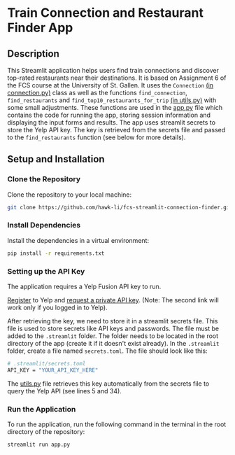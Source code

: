 # Train Connection and Restaurant Finder App

## Description

This Streamlit application helps users find train connections and discover top-rated restaurants near their destinations. It is based on Assignment 6 of the FCS course at the University of St. Gallen. It uses the `Connection` [(in connection.py)](connection.py) class as well as the functions `find_connection`, `find_restaurants` and `find_top10_restaurants_for_trip` [(in utils.py)](utils.py) with some small adjustments. These functions are used in the [app.py](app.py) file which contains the code for running the app, storing session information and displaying the input forms and results. The app uses streamlit secrets to store the Yelp API key. The key is retrieved from the secrets file and passed to the `find_restaurants` function (see below for more details).

## Setup and Installation

### Clone the Repository

Clone the repository to your local machine:

```bash
git clone https://github.com/hawk-li/fcs-streamlit-connection-finder.git
```

### Install Dependencies

Install the dependencies in a virtual environment:

```bash
pip install -r requirements.txt
```

### Setting up the API Key

The application requires a Yelp Fusion API key to run.

[Register](https://www.yelp.com/signup) to Yelp and [request a private API key](https://www.yelp.com/developers/v3/manage_app). (Note: The second link will work only if you logged in to Yelp).

After retrieving the key, we need to store it in a streamlit secrets file. This file is used to store secrets like API keys and passwords. The file must be added to the `.streamlit` folder. The folder needs to be located in the root directory of the app (create it if it doesn't exist already). In the `.streamlit` folder, create a file named `secrets.toml`. The file should look like this:

```bash
# .streamlit/secrets.toml
API_KEY = "YOUR_API_KEY_HERE"
```

The [utils.py](utils.py) file retrieves this key automatically from the secrets file to query the Yelp API (see lines 5 and 34). 

### Run the Application

To run the application, run the following command in the terminal in the root directory of the repository:

```bash
streamlit run app.py
```
